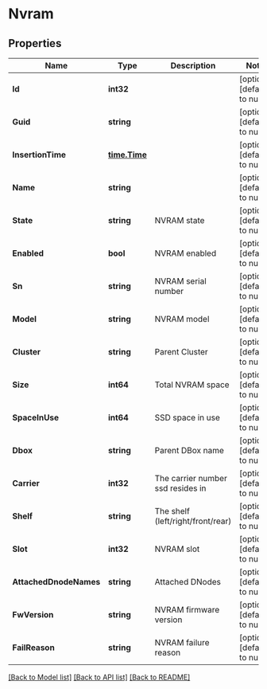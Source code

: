 # Nvram

## Properties
Name | Type | Description | Notes
------------ | ------------- | ------------- | -------------
**Id** | **int32** |  | [optional] [default to null]
**Guid** | **string** |  | [optional] [default to null]
**InsertionTime** | [**time.Time**](time.Time.md) |  | [optional] [default to null]
**Name** | **string** |  | [optional] [default to null]
**State** | **string** | NVRAM state | [optional] [default to null]
**Enabled** | **bool** | NVRAM enabled | [optional] [default to null]
**Sn** | **string** | NVRAM serial number | [optional] [default to null]
**Model** | **string** | NVRAM model | [optional] [default to null]
**Cluster** | **string** | Parent Cluster | [optional] [default to null]
**Size** | **int64** | Total NVRAM space | [optional] [default to null]
**SpaceInUse** | **int64** | SSD space in use | [optional] [default to null]
**Dbox** | **string** | Parent DBox name | [optional] [default to null]
**Carrier** | **int32** | The carrier number ssd resides in | [optional] [default to null]
**Shelf** | **string** | The shelf (left/right/front/rear) | [optional] [default to null]
**Slot** | **int32** | NVRAM slot | [optional] [default to null]
**AttachedDnodeNames** | **string** | Attached DNodes | [optional] [default to null]
**FwVersion** | **string** | NVRAM firmware version | [optional] [default to null]
**FailReason** | **string** | NVRAM failure reason | [optional] [default to null]

[[Back to Model list]](../README.md#documentation-for-models) [[Back to API list]](../README.md#documentation-for-api-endpoints) [[Back to README]](../README.md)



